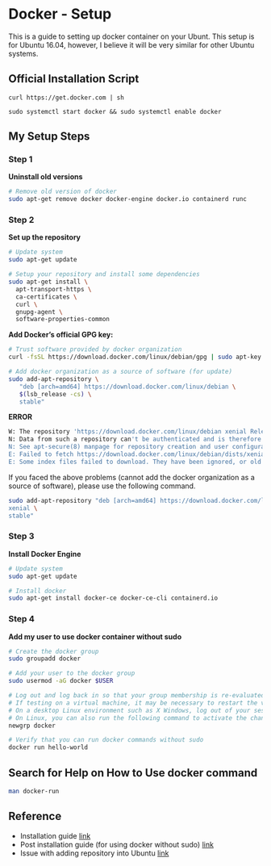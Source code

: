 # Docker - Setup

This is a guide to setting up docker container on your Ubunt. This setup is for Ubuntu 16.04, however, I believe it will be very similar for other Ubuntu systems.

## Official Installation Script

```
curl https://get.docker.com | sh

sudo systemctl start docker && sudo systemctl enable docker
```

## My Setup Steps

### Step 1

**Uninstall old versions**

```bash
# Remove old version of docker
sudo apt-get remove docker docker-engine docker.io containerd runc
```

### Step 2

**Set up the repository**

```bash
# Update system
sudo apt-get update

# Setup your repository and install some dependencies
sudo apt-get install \
  apt-transport-https \
  ca-certificates \
  curl \
  gnupg-agent \
  software-properties-common
```

**Add Docker’s official GPG key:**

```bash
# Trust software provided by docker organization
curl -fsSL https://download.docker.com/linux/debian/gpg | sudo apt-key add -

# Add docker organization as a source of software (for update)
sudo add-apt-repository \
   "deb [arch=amd64] https://download.docker.com/linux/debian \
   $(lsb_release -cs) \
   stable"
```

**ERROR**

```bash
W: The repository 'https://download.docker.com/linux/debian xenial Release' does not have a Release file.
N: Data from such a repository can't be authenticated and is therefore potentially dangerous to use.
N: See apt-secure(8) manpage for repository creation and user configuration details.
E: Failed to fetch https://download.docker.com/linux/debian/dists/xenial/stable/binary-amd64/Packages  404  Not Found
E: Some index files failed to download. They have been ignored, or old ones used instead.
```

If you faced the above problems (cannot add the docker organization as a source of software), please use the following command.

```bash
sudo add-apt-repository "deb [arch=amd64] https://download.docker.com/linux/ubuntu \
xenial \
stable"
```

### Step 3

**Install Docker Engine**

```bash
# Update system
sudo apt-get update

# Install docker
sudo apt-get install docker-ce docker-ce-cli containerd.io
```

### Step 4

**Add my user to use docker container without sudo**

```bash
# Create the docker group
sudo groupadd docker

# Add your user to the docker group
sudo usermod -aG docker $USER

# Log out and log back in so that your group membership is re-evaluated.
# If testing on a virtual machine, it may be necessary to restart the virtual machine for changes to take effect.
# On a desktop Linux environment such as X Windows, log out of your session completely and then log back in.
# On Linux, you can also run the following command to activate the changes to groups:
newgrp docker

# Verify that you can run docker commands without sudo
docker run hello-world
```

## Search for Help on How to Use docker command

```bash
man docker-run
```

## Reference

- Installation guide [link](https://docs.docker.com/engine/install/debian/)
- Post installation guide (for using docker without sudo) [link](https://docs.docker.com/engine/install/linux-postinstall/)
- Issue with adding repository into Ubuntu [link](https://stackoverflow.com/questions/41133455/docker-repository-does-not-have-a-release-file-on-running-apt-get-update-on-ubun)

